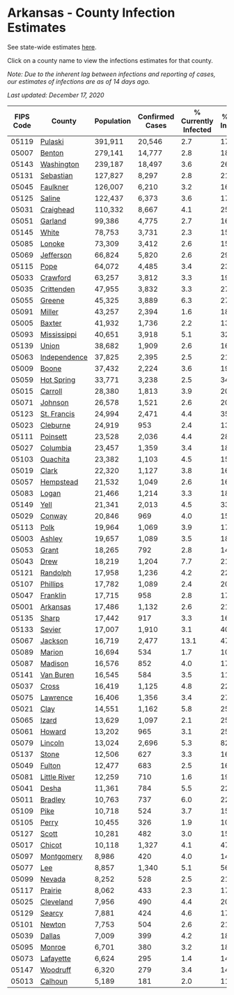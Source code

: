 # Arkansas - County Infection Estimates

See state-wide estimates [here](/infections/us-ar).

Click on a county name to view the infections estimates for that county.

*Note: Due to the inherent lag between infections and reporting of cases, our estimates of infections are as of 14 days ago.*

*Last updated: December 17, 2020*

|   FIPS Code |                       County |   Population |   Confirmed Cases |   % Currently Infected |   % Total Infected |
|-------------|------------------------------|--------------|-------------------|------------------------|--------------------|
|       05119 |           [Pulaski](pulaski) |      391,911 |            20,546 |                    2.7 |               17.8 |
|       05007 |             [Benton](benton) |      279,141 |            14,777 |                    2.8 |               18.0 |
|       05143 |     [Washington](washington) |      239,187 |            18,497 |                    3.6 |               26.5 |
|       05131 |       [Sebastian](sebastian) |      127,827 |             8,297 |                    2.8 |               21.8 |
|       05045 |         [Faulkner](faulkner) |      126,007 |             6,210 |                    3.2 |               16.3 |
|       05125 |             [Saline](saline) |      122,437 |             6,373 |                    3.6 |               17.0 |
|       05031 |       [Craighead](craighead) |      110,332 |             8,667 |                    4.1 |               25.7 |
|       05051 |           [Garland](garland) |       99,386 |             4,775 |                    2.7 |               16.0 |
|       05145 |               [White](white) |       78,753 |             3,731 |                    2.3 |               15.0 |
|       05085 |             [Lonoke](lonoke) |       73,309 |             3,412 |                    2.6 |               15.0 |
|       05069 |       [Jefferson](jefferson) |       66,824 |             5,820 |                    2.6 |               29.8 |
|       05115 |                 [Pope](pope) |       64,072 |             4,485 |                    3.4 |               23.7 |
|       05033 |         [Crawford](crawford) |       63,257 |             3,812 |                    3.3 |               19.6 |
|       05035 |     [Crittenden](crittenden) |       47,955 |             3,832 |                    3.3 |               27.9 |
|       05055 |             [Greene](greene) |       45,325 |             3,889 |                    6.3 |               27.7 |
|       05091 |             [Miller](miller) |       43,257 |             2,394 |                    1.6 |               18.5 |
|       05005 |             [Baxter](baxter) |       41,932 |             1,736 |                    2.2 |               13.0 |
|       05093 |   [Mississippi](mississippi) |       40,651 |             3,918 |                    5.1 |               32.2 |
|       05139 |               [Union](union) |       38,682 |             1,909 |                    2.6 |               16.5 |
|       05063 | [Independence](independence) |       37,825 |             2,395 |                    2.5 |               21.2 |
|       05009 |               [Boone](boone) |       37,432 |             2,224 |                    3.6 |               19.2 |
|       05059 |     [Hot Spring](hot-spring) |       33,771 |             3,238 |                    2.5 |               34.1 |
|       05015 |           [Carroll](carroll) |       28,380 |             1,813 |                    3.9 |               20.9 |
|       05071 |           [Johnson](johnson) |       26,578 |             1,521 |                    2.6 |               20.0 |
|       05123 |   [St. Francis](st.-francis) |       24,994 |             2,471 |                    4.4 |               35.1 |
|       05023 |         [Cleburne](cleburne) |       24,919 |               953 |                    2.4 |               13.7 |
|       05111 |         [Poinsett](poinsett) |       23,528 |             2,036 |                    4.4 |               28.2 |
|       05027 |         [Columbia](columbia) |       23,457 |             1,359 |                    3.4 |               18.9 |
|       05103 |         [Ouachita](ouachita) |       23,382 |             1,103 |                    4.5 |               15.1 |
|       05019 |               [Clark](clark) |       22,320 |             1,127 |                    3.8 |               16.6 |
|       05057 |       [Hempstead](hempstead) |       21,532 |             1,049 |                    2.6 |               16.2 |
|       05083 |               [Logan](logan) |       21,466 |             1,214 |                    3.3 |               18.4 |
|       05149 |                 [Yell](yell) |       21,341 |             2,013 |                    4.5 |               33.4 |
|       05029 |             [Conway](conway) |       20,846 |               969 |                    4.0 |               15.0 |
|       05113 |                 [Polk](polk) |       19,964 |             1,069 |                    3.9 |               17.3 |
|       05003 |             [Ashley](ashley) |       19,657 |             1,089 |                    3.5 |               18.7 |
|       05053 |               [Grant](grant) |       18,265 |               792 |                    2.8 |               14.1 |
|       05043 |                 [Drew](drew) |       18,219 |             1,204 |                    7.7 |               21.4 |
|       05121 |         [Randolph](randolph) |       17,958 |             1,236 |                    4.2 |               22.7 |
|       05107 |         [Phillips](phillips) |       17,782 |             1,089 |                    2.4 |               20.7 |
|       05047 |         [Franklin](franklin) |       17,715 |               958 |                    2.8 |               17.5 |
|       05001 |         [Arkansas](arkansas) |       17,486 |             1,132 |                    2.6 |               21.1 |
|       05135 |               [Sharp](sharp) |       17,442 |               917 |                    3.3 |               16.7 |
|       05133 |             [Sevier](sevier) |       17,007 |             1,910 |                    3.1 |               40.3 |
|       05067 |           [Jackson](jackson) |       16,719 |             2,477 |                   13.1 |               47.4 |
|       05089 |             [Marion](marion) |       16,694 |               534 |                    1.7 |               10.3 |
|       05087 |           [Madison](madison) |       16,576 |               852 |                    4.0 |               17.4 |
|       05141 |       [Van Buren](van-buren) |       16,545 |               584 |                    3.5 |               11.8 |
|       05037 |               [Cross](cross) |       16,419 |             1,125 |                    4.8 |               22.6 |
|       05075 |         [Lawrence](lawrence) |       16,406 |             1,356 |                    3.4 |               27.4 |
|       05021 |                 [Clay](clay) |       14,551 |             1,162 |                    5.8 |               25.8 |
|       05065 |               [Izard](izard) |       13,629 |             1,097 |                    2.1 |               25.8 |
|       05061 |             [Howard](howard) |       13,202 |               965 |                    3.1 |               25.0 |
|       05079 |           [Lincoln](lincoln) |       13,024 |             2,696 |                    5.3 |               82.0 |
|       05137 |               [Stone](stone) |       12,506 |               627 |                    3.3 |               16.2 |
|       05049 |             [Fulton](fulton) |       12,477 |               683 |                    2.5 |               16.8 |
|       05081 | [Little River](little-river) |       12,259 |               710 |                    1.6 |               19.5 |
|       05041 |               [Desha](desha) |       11,361 |               784 |                    5.5 |               22.9 |
|       05011 |           [Bradley](bradley) |       10,763 |               737 |                    6.0 |               22.6 |
|       05109 |                 [Pike](pike) |       10,718 |               524 |                    3.7 |               15.9 |
|       05105 |               [Perry](perry) |       10,455 |               326 |                    1.9 |               10.2 |
|       05127 |               [Scott](scott) |       10,281 |               482 |                    3.0 |               15.2 |
|       05017 |             [Chicot](chicot) |       10,118 |             1,327 |                    4.1 |               47.3 |
|       05097 |     [Montgomery](montgomery) |        8,986 |               420 |                    4.0 |               14.8 |
|       05077 |                   [Lee](lee) |        8,857 |             1,340 |                    5.1 |               56.3 |
|       05099 |             [Nevada](nevada) |        8,252 |               528 |                    2.5 |               21.7 |
|       05117 |           [Prairie](prairie) |        8,062 |               433 |                    2.3 |               17.5 |
|       05025 |       [Cleveland](cleveland) |        7,956 |               490 |                    4.4 |               20.6 |
|       05129 |             [Searcy](searcy) |        7,881 |               424 |                    4.6 |               17.4 |
|       05101 |             [Newton](newton) |        7,753 |               504 |                    2.6 |               21.9 |
|       05039 |             [Dallas](dallas) |        7,009 |               399 |                    4.2 |               18.7 |
|       05095 |             [Monroe](monroe) |        6,701 |               380 |                    3.2 |               18.6 |
|       05073 |       [Lafayette](lafayette) |        6,624 |               295 |                    1.4 |               14.9 |
|       05147 |         [Woodruff](woodruff) |        6,320 |               279 |                    3.4 |               14.0 |
|       05013 |           [Calhoun](calhoun) |        5,189 |               181 |                    2.0 |               11.3 |